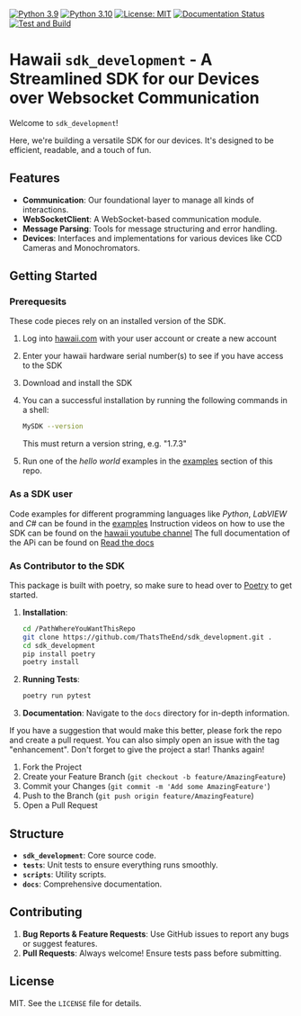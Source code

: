 [![Python 3.9](https://img.shields.io/badge/python-3.9-blue.svg)](https://www.python.org/downloads/release/python-390/)
[![Python 3.10](https://img.shields.io/badge/python-3.10-blue.svg)](https://www.python.org/downloads/release/python-3100/)
[![License: MIT](https://img.shields.io/badge/License-MIT-yellow.svg)](https://opensource.org/licenses/MIT)
[![Documentation Status](https://readthedocs.org/projects/hawaii-sdk/badge/?version=latest)](https://hawaii-sdk.readthedocs.io/en/latest/?badge=latest)
[![Test and Build](https://github.com/ThatsTheEnd/sdk_development/actions/workflows/python-app.yml/badge.svg)](https://github.com/ThatsTheEnd/sdk_development/actions/workflows/python-app.yml)



# Hawaii `sdk_development` - A Streamlined SDK for our Devices over Websocket Communication

Welcome to `sdk_development`! 

Here, we're building a versatile SDK for our devices. It's designed to be efficient, readable, and a touch of fun.

## Features

- **Communication**: Our foundational layer to manage all kinds of interactions.
- **WebSocketClient**: A WebSocket-based communication module.
- **Message Parsing**: Tools for message structuring and error handling.
- **Devices**: Interfaces and implementations for various devices like CCD Cameras and Monochromators.

## Getting Started

### Prerequesits
These code pieces rely on an installed version of the SDK.

1. Log into [hawaii.com](www.hawaii.com) with your user account or create a new account
2. Enter your hawaii hardware serial number(s) to see if you have access to the SDK
3. Download and install the SDK
4. You can a successful installation by running the following commands in a shell:

   ```sh 
   MySDK --version
   ```
   This must return a version string, e.g. "1.7.3"

5. Run one of the *hello world* examples in the [examples](./examples/) section of this repo.

### As a SDK user
Code examples for different programming languages like _Python_, _LabVIEW_ and _C#_ can be found in the [examples](./examples/)
Instruction videos on how to use the SDK can be found on the [hawaii youtube channel](https://www.youtube.com/user/hawaiiScientificVDO)
The full documentation of the APi can be found on [Read the docs](https://readthedocs.org/)

### As Contributor to the SDK
This package is built with poetry, so make sure to head over to [Poetry](https://python-poetry.org/docs/basic-usage/) to get started.

1. **Installation**:
    ```bash
   cd /PathWhereYouWantThisRepo 
   git clone https://github.com/ThatsTheEnd/sdk_development.git .
   cd sdk_development
   pip install poetry
   poetry install
    ```

2. **Running Tests**:
    ```bash
    poetry run pytest
    ```

3. **Documentation**:
   Navigate to the `docs` directory for in-depth information.

If you have a suggestion that would make this better, please fork the repo and create a pull request. You can also simply open an issue with the tag "enhancement".
Don't forget to give the project a star! Thanks again!

1. Fork the Project
2. Create your Feature Branch (`git checkout -b feature/AmazingFeature`)
3. Commit your Changes (`git commit -m 'Add some AmazingFeature'`)
4. Push to the Branch (`git push origin feature/AmazingFeature`)
5. Open a Pull Request

## Structure

- **`sdk_development`**: Core source code.
- **`tests`**: Unit tests to ensure everything runs smoothly.
- **`scripts`**: Utility scripts.
- **`docs`**: Comprehensive documentation.

## Contributing

1. **Bug Reports & Feature Requests**: Use GitHub issues to report any bugs or suggest features.
2. **Pull Requests**: Always welcome! Ensure tests pass before submitting.

## License

MIT. See the `LICENSE` file for details.
